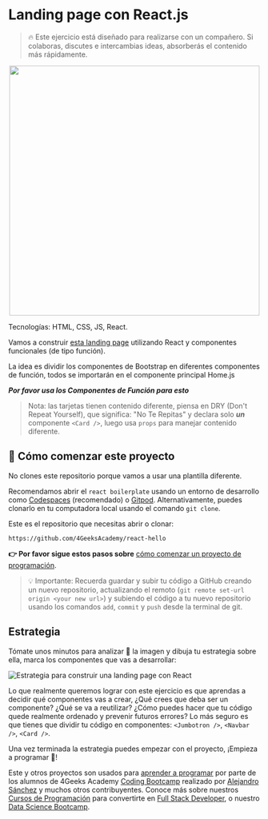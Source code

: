 <!--hide-->
#  Landing page con React.js
<!--endhide-->

> 🔥 Este ejercicio está diseñado para realizarse con un compañero. Si colaboras, discutes e intercambias ideas, absorberás el contenido más rápidamente.

<p align="center">
  <img height="500" src="https://github.com/breatheco-de/exercise-landing-page-with-react/blob/master/preview.gif?raw=true" />
</p>

Tecnologías: HTML, CSS, JS, React.

Vamos a construir [esta landing page](https://github.com/breatheco-de/exercise-landing-page-with-react/blob/master/preview.gif) utilizando React y componentes funcionales (de tipo función).

La idea es dividir los componentes de Bootstrap en diferentes componentes de función, todos se importarán en el componente principal Home.js

***Por favor usa los Componentes de Función para esto***

> Nota: las tarjetas tienen contenido diferente, piensa en DRY (Don't Repeat Yourself), que significa: "No Te Repitas" y declara solo ***un*** componente `<Card />`, luego usa `props` para manejar contenido diferente.

## 🌱 Cómo comenzar este proyecto

No clones este repositorio porque vamos a usar una plantilla diferente.

Recomendamos abrir el `react boilerplate` usando un entorno de desarrollo como [Codespaces](https://4geeks.com/es/lesson/tutorial-de-github-codespaces) (recomendado) o [Gitpod](https://4geeks.com/es/lesson/como-utilizar-gitpod). Alternativamente, puedes clonarlo en tu computadora local usando el comando `git clone`.

Este es el repositorio que necesitas abrir o clonar:

```text
https://github.com/4GeeksAcademy/react-hello
```

**👉 Por favor sigue estos pasos sobre** [cómo comenzar un proyecto de programación](https://4geeks.com/es/lesson/como-comenzar-un-proyecto-de-codificacion).

> 💡 Importante: Recuerda guardar y subir tu código a GitHub creando un nuevo repositorio, actualizando el remoto (`git remote set-url origin <your new url>`) y subiendo el código a tu nuevo repositorio usando los comandos `add`, `commit` y `push` desde la terminal de git.

## Estrategia

Tómate unos minutos para analizar 🤯 la imagen y dibuja tu estrategia sobre ella, marca los componentes que vas a desarrollar:

![Estrategia para construir una landing page con React](https://github.com/breatheco-de/exercise-landing-page-with-react/blob/master/strategy.gif?raw=true)

Lo que realmente queremos lograr con este ejercicio es que aprendas a decidir qué componentes vas a crear, ¿Qué crees que deba ser un componente? ¿Qué se va a reutilizar? ¿Cómo puedes hacer que tu código quede realmente ordenado y prevenir futuros errores? Lo más seguro es que tienes que dividir tu código en componentes: `<Jumbotron />`, `<Navbar />`, `<Card />`.

Una vez terminada la estrategia puedes empezar con el proyecto, ¡Empieza a programar 🎊!

Este y otros proyectos son usados para [aprender a programar](https://4geeksacademy.com/es/aprender-a-programar/aprender-a-programar-desde-cero) por parte de los alumnos de 4Geeks Academy [Coding Bootcamp](https://4geeksacademy.com/us/coding-bootcamp) realizado por [Alejandro Sánchez](https://twitter.com/alesanchezr) y muchos otros contribuyentes. Conoce más sobre nuestros [Cursos de Programación](https://4geeksacademy.com/es/curso-de-programacion-desde-cero?lang=es) para convertirte en [Full Stack Developer](https://4geeksacademy.com/es/coding-bootcamps/desarrollador-full-stack/?lang=es), o nuestro [Data Science Bootcamp](https://4geeksacademy.com/es/coding-bootcamps/curso-datascience-machine-learning).
